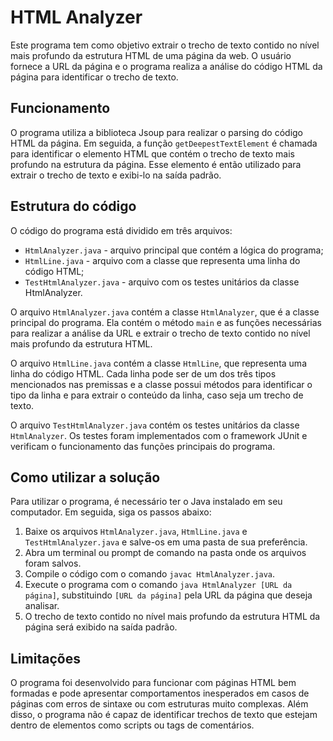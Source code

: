 <h1>HTML Analyzer</h1>
<p>Este programa tem como objetivo extrair o trecho de texto contido no nível mais profundo da estrutura HTML de uma página da web. O usuário fornece a URL da página e o programa realiza a análise do código HTML da página para identificar o trecho de texto.</p>

<h2>Funcionamento</h2>

<p>O programa utiliza a biblioteca Jsoup para realizar o parsing do código HTML da página. Em seguida, a função <code>getDeepestTextElement</code> é chamada para identificar o elemento HTML que contém o trecho de texto mais profundo na estrutura da página. Esse elemento é então utilizado para extrair o trecho de texto e exibi-lo na saída padrão.</p>

<h2>Estrutura do código</h2>

<p>O código do programa está dividido em três arquivos:</p>

<ul><li><code>HtmlAnalyzer.java</code> - arquivo principal que contém a lógica do programa;</li><li><code>HtmlLine.java</code> - arquivo com a classe que representa uma linha do código HTML;</li><li><code>TestHtmlAnalyzer.java</code> - arquivo com os testes unitários da classe HtmlAnalyzer.</li></ul>

<p>O arquivo <code>HtmlAnalyzer.java</code> contém a classe <code>HtmlAnalyzer</code>, que é a classe principal do programa. Ela contém o método <code>main</code> e as funções necessárias para realizar a análise da URL e extrair o trecho de texto contido no nível mais profundo da estrutura HTML.</p>

<p>O arquivo <code>HtmlLine.java</code> contém a classe <code>HtmlLine</code>, que representa uma linha do código HTML. Cada linha pode ser de um dos três tipos mencionados nas premissas e a classe possui métodos para identificar o tipo da linha e para extrair o conteúdo da linha, caso seja um trecho de texto.</p>

<p>O arquivo <code>TestHtmlAnalyzer.java</code> contém os testes unitários da classe <code>HtmlAnalyzer</code>. Os testes foram implementados com o framework JUnit e verificam o funcionamento das funções principais do programa.</p>

<h2>Como utilizar a solução</h2>

<p>Para utilizar o programa, é necessário ter o Java instalado em seu computador. Em seguida, siga os passos abaixo:</p>

<ol><li>Baixe os arquivos <code>HtmlAnalyzer.java</code>, <code>HtmlLine.java</code> e <code>TestHtmlAnalyzer.java</code> e salve-os em uma pasta de sua preferência.</li><li>Abra um terminal ou prompt de comando na pasta onde os arquivos foram salvos.</li><li>Compile o código com o comando <code>javac HtmlAnalyzer.java</code>.</li><li>Execute o programa com o comando <code>java HtmlAnalyzer [URL da página]</code>, substituindo <code>[URL da página]</code> pela URL da página que deseja analisar.</li><li>O trecho de texto contido no nível mais profundo da estrutura HTML da página será exibido na saída padrão.</li></ol>

<h2>Limitações</h2>

<p>O programa foi desenvolvido para funcionar com páginas HTML bem formadas e pode apresentar comportamentos inesperados em casos de páginas com erros de sintaxe ou com estruturas muito complexas. Além disso, o programa não é capaz de identificar trechos de texto que estejam dentro de elementos como scripts ou tags de comentários.</p>
